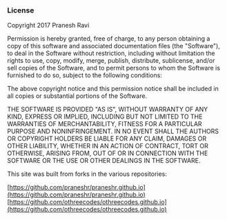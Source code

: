 
### License
Copyright 2017 Pranesh Ravi

Permission is hereby granted, free of charge, to any person obtaining a copy of this software and associated documentation files (the "Software"), to deal in the Software without restriction, including without limitation the rights to use, copy, modify, merge, publish, distribute, sublicense, and/or sell copies of the Software, and to permit persons to whom the Software is furnished to do so, subject to the following conditions:

The above copyright notice and this permission notice shall be included in all copies or substantial portions of the Software.

THE SOFTWARE IS PROVIDED "AS IS", WITHOUT WARRANTY OF ANY KIND, EXPRESS OR IMPLIED, INCLUDING BUT NOT LIMITED TO THE WARRANTIES OF MERCHANTABILITY, FITNESS FOR A PARTICULAR PURPOSE AND NONINFRINGEMENT. IN NO EVENT SHALL THE AUTHORS OR COPYRIGHT HOLDERS BE LIABLE FOR ANY CLAIM, DAMAGES OR OTHER LIABILITY, WHETHER IN AN ACTION OF CONTRACT, TORT OR OTHERWISE, ARISING FROM, OUT OF OR IN CONNECTION WITH THE SOFTWARE OR THE USE OR OTHER DEALINGS IN THE SOFTWARE.

This site was built from forks in the various repositories:

[https://github.com/praneshr/praneshr.github.io](https://github.com/praneshr/praneshr.github.io)
[https://github.com/othreecodes/othreecodes.github.io](https://github.com/othreecodes/othreecodes.github.io)